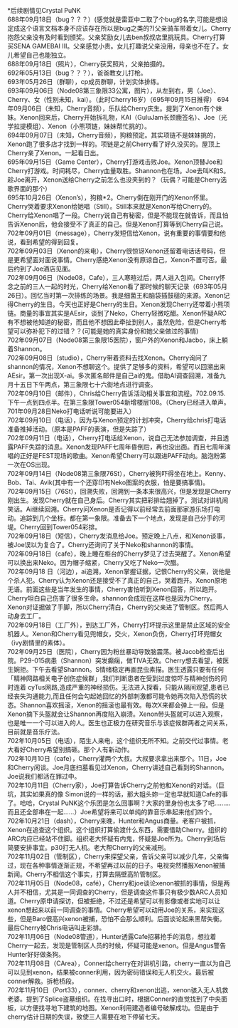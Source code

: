 \*后续剧情见Crystal PuNK  
688年09月18日（bug？？？）(感觉就是雷亚中二取了个bug的名字,可能是想设定成这个语言文档本身不应该存在所以是bug之类的?)父亲骑车带着女儿。Cherry抱怨父亲没有及时看到颁奖。父亲奖励女儿去ben叔叔店里挑玩具。Cherry打算买SENA GAMEBAI III。父亲感觉小贵。女儿打趣说父亲没用，母亲也不在了。女儿希望自己也能独立。  
688年09月18日（照片），Cherry获奖照片，父亲拍摄的。  
692年05月13日（bug？？？），爸爸教女儿打枪。  
693年05月26日（群聊），cp成员群聊，计划实体排练。  
693年09月06日（Node08第三象限33公寓，图片），从左到右，男（Joe）、Cherry、女（性别未知，kai）。（此时Cherry16岁）（695年09月15日推得） 694年09月06日（未知，Cherry音频），乐队给Cherry庆生。提到了Xenon有个妹妹。Xenon回来后，Cherry开始拆礼物，KAI（GuluJam长颈鹿签名）、Joe（光学拉提模组）、Xenon（小熊项链，妹妹帮忙挑的）。  
694年09月07日（未知，Cherry音频），狗粮预定。其实项链不是妹妹挑的，Xenon跑了很多店才找到一样的。项链是之前Cherry看了好久没买的。屋顶上Cherry亲了Xenon。一起看日出。  
695年09月15日（Game Center），Cherry打游戏击败Joe。Xenon顶替Joe和Cherry打游戏。时间耗尽，Cherry血量取胜。Shannon也在场。Joe去叫K和S。趁Joe离开，Xenon送给Cherry之前怎么也没夹到的？（玩偶？可能是Cherry选歌界面的那个）  
695年10月26日（Xenon’s），狗粮\*2。Cherry倒在刚开门的Xenon怀里。Cherry哭着要求Xenon给她唱（Still）。Still本来就是Xenon写给Cherry的。Cherry给Xenon唱了一段。Cherry说自己有秘密，但是不能现在就告诉，而且怕告诉Xenon后，他会接受不了真正的自己。但是Xenon打算等到Cherry自己说。  
702年09月01日（message），Cherry发短信给Xenon，说有重要的事情要和他说，看到希望的得到回复。  
702年09月03日（Xenon的来电），Cherry很惊讶Xenon还留着电话话号码，但是更希望面对面说事情。Cherry感绝Xenon没有原谅自己，Xenon不置可否。最后约到了Joe酒店见面。  
702年09月06日（Node08，Cafe），三人寒暄过后，两人进入包间。Cherry怀念之前的三人一起的时光，Cherry给Xenon看了那时候的聊天记录（693年05月26日）。回忆当时第一次排练的场景。我是细菌王和脑袋插鼓槌的来源。Xenon记得Cherry的生日。今天也正好是Cherry的生日。Xenon发现Cherry还带着小熊项链。商量的事宜其实是AEsir，谈到了Neko，Cherry轻微吃醋。Xenon怀疑ARC有不想被他知道的秘密，而且他不想因此牵扯到别人，虽然危险，但是Cherry希望可以弥补犯下的过错？？(可能是她的真实身份和她父亲做过的事情)  
702年09月07日（Node08第三象限15医院），窗户外的Xenon和Jacbo，床上躺着Shannon。  
702年09月08日（studio），Cherry带着资料去找Xenon。Cherry询问了shannon的情况，Xenon不想聊这个。提供了足够多的资料，希望可以回溯出来AEsir。第一次出现X-ai。多次匿名邮件是自己ai的鬼。借助AI调查回溯，准备九月十五日下午两点，第三象限七十六街地点进行调查。  
702年09月10日（邮件），Chris给Cherry告诉活动相关事宜和流程。702.09.15.下午一点到四点半。在第三象限Tower054新增楼层108。（Chery已经进入单声。701年09月28日Neko打电话听说可能要进入）  
702年09月10日（电话），因为与Xenon预定的计划冲突，Cherry给chris打电话准备推掉活动。（原本是PAFF的表演，但是失踪了）  
702年09月11日（电话），Cherry打电话给Xenon，说自己无法参加调查，并且透露PAFF失踪的消息。Xenon发现PAFF七周年昏倒后，再也没出面。而且七周年演唱的正好是FEST现场的歌曲。Xenon希望Cherry可以跟进PAFF动向。脑泡粉第一次在OS出现。  
702年09月14日（Node08第三象限76St），Cherry被狗吓得坐在地上。Kenny、Bob、Tai、Avik(其中有一个还穿印有Neko图案的衣服，怕是要搞事情)。  
702年09月15日（76St），回溯失败，回溯到一条本来很高兴，但是发现是Cherry刚出生。发现Cherry就在自己身后。Cherry其实把彩排给翘掉了。测试对讲机闹笑话。Ai继续回溯。Cherry问Xenon是否记得以前经常去前面那家游乐场打电动。追踪到几个坐标。都在第一象限。准备去下一个地点，发现是自己分手的河堤。Cherry回到Tower054彩排。  
702年09月18日（短信），Cherry发消息给Joe。预定晚上八点，和Xenon谈事，被Joe误以为复合了。Cherry还询问了关于Neko和shannon的事情。  
702年09月18日（cafe），晚上睡在柜台的Cherry梦见了过去哭醒了。Xenon希望可以换出来Neko。因为帽子缩紧，Cherry又吃了Neko一次醋。  
702年09月18 日（河边），ai追溯，Xenon掌握证据，记恨Cherry的父亲，说他是个杀人犯。Cherry认为Xenon还是接受不了真正的自己，哭着跑开。Xenon原地无语。前面这些是当年发生的事情，Cherry害怕听到Xenon回答，所以跑开。Cherry坦白自己伤害了很多生命。shannon会成现在这样也是因为Cherry。Xenon对证据做了手脚，所以Cherry清白，Cherry的父亲进了管制区。然后两人动身去工厂。  
702年09月18日（工厂外），到达工厂外，Cherry打坏提示这里是禁止区域的安全机器人。Xenon和Cherry看见兜帽女，交火，Xenon负伤，Cherry打坏兜帽女（ivy剧情里的素体）。  
702年09月25日（医院），Cherry因为粉丝暴动导致脑震荡。被Jacob检查后出院。P29-015病患（Shannon）突发癫痫，做TIVA无效。Cherry想去看望，被医生婉拒。下午去看望Shannon。S情绪稳定再画昆虫素描。医生透露只要有任何「精神网路相关电子创伤症候群」,我们判断患者在受到过度惊吓与精神创伤的同时连着 cyTus网路,造成严重的神经损伤。无法进入探看，只能从隔间观望,患者已经丧失沟通能力,而且任何会勾起她回忆的外部刺激都可能令她再次陷入恐慌的状态。Shannon喜欢摇滚，Xenon的摇滚也最有效。每次X来都会弹上一段。但是Xenon摘下头盔就会让Shannon再度陷入崩溃。Xenon带头盔就可以进入观察，也是唯一一个可以进入的人。医生也正极力在研究音乐与该症候群两者之间关系，目前就是音乐疗法。  
702年10月05日（电话），陌生人来电，这个组织无所不知。之前交代过事情。老大看好Cherry希望别搞砸。那个人有新动作。  
702年10月10日（cafe），Cherry灌两个大叔。大叔要求拿出来那个。11日，Joe和Cherry闲谈。Joe月底扫墓看见过Xenon，Cherry讲述自己看到的Shannon。Joe说我们都活在罪过中。  
702年10月11日（Cherry家），Joe打算告诉Cherry之前他和Xenon的对话。（巨坑，其实如果真的像 Simon说的一样的话，那大姐头妳一定也早就知道Cafe的事了。哈哈，Crystal   PuNK这个乐团是怎么回事啊？大家的里身份也太多了吧………而且还全部串在一起……）Joe希望将来可以单纯的靠音乐串起来他们四个。  
702年10月21日（dash），Cherry来晚，Hunter和Angus商量。老客户被抓，Xenon在追查这个组织。这个组织打算偷渡什么东西，需要借助Cherry。组织的ARC内应已经站不住脚。组织老大怀疑有内鬼，怀疑是Joe所为。Cherry到场后简要安排事宜。p30打无人机。老大帮Cherry的父亲减刑。  
702年11月02日（管制区），Cherry来探望父亲，告诉父亲可以减少几年，父亲悔过，现在各种事情逐渐正规，不希望再过以前的日子。电视突然播报Xenon被捕新闻。Cherry不相信这个事实，打算去隔壁高阶管制区。  
702年11月05日（Node08，café），Cherry和joe谈论xenon被抓的事情，但是两人并不相信，尤其是一同调查的Cherry，但是调查这件事只有极少数ARC人员知道。Cherry原申请探访，但被拒绝，不过还是希望可以有影像或者实地可以让xenon想起来以前一同调查的事情。Cherry希望可以动用Joe的关系，来实现这些，但是Baro很高兴xenon被捕，恐怕不会那么顺利。后面谈论起来黑帮失衡。最后Cherry被Chris电话叫走彩排。  
702年11月06日（Node08管道），Hunter透露Cafe招募抢手的消息，想拉着Cherry一起去，发现是管制区人员的时候，怀疑可能是xenon。但是Angus警告Hunter好好做条狗。  
702年11月08日（CArea），Conner给cherry在对讲机引路，cherry一直以为自己可以见到xenon，结果被conner利用，因为密码错误和无人机交火。最后被conner解救。拆枪桥段。  
702年11月10日（Port33），conner、cherry和xenon出逃，xenon骇入无人机救老婆。提到了Splice盗墓组织。在找寻出口时，根据Conner的直觉找到了中央面板，以方便找寻地下建筑的地图。Xenon利用建造者编号破解成功。但是由于cherry估计日期的失误，致使三人需要在地下停留七天。   
